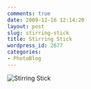 ```yaml
---
comments: true
date: 2009-12-16 12:14:20
layout: post
slug: stirring-stick
title: Stirring Stick
wordpress_id: 2677
categories:
- PhotoBlog
---
```


![Stirring Stick](http://ryanfitzer.com/main/wp-content/uploads/2009/12/stirring-stick.jpg)
